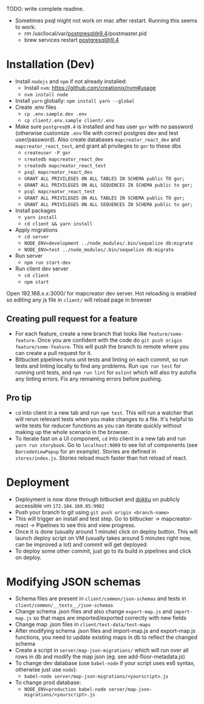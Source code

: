 TODO: write complete readme.

- Sometimes psql might not work on mac after restart. Running this seems to work:
    - rm /usr/local/var/postgresql@9.4/postmaster.pid
    - brew services restart postgresql@9.4


# Installation (Dev)

- Install `nodejs` and `npm` if not already installed:
    - Install `nvm`: https://github.com/creationix/nvm#usage
    - `nvm install node`
- Install `yarn` globally: `npm install yarn --global`
- Create .env files
    - `cp .env.sample.dev .env`
    - `cp client/.env.sample client/.env`
- Make sure `postgres@9.4` is installed and has user `gor` with no password (otherwise customize `.env` file with correct postgres dev and test user/password). Also create databases `mapcreator_react_dev` and `mapcreator_react_test`, and grant all privileges to `gor` to these dbs
    - `createuser -P gor`
    - `createdb mapcreator_react_dev`
    - `createdb mapcreator_react_test`
    - `psql mapcreator_react_dev`
    - `GRANT ALL PRIVILEGES ON ALL TABLES IN SCHEMA public TO gor;`
    - `GRANT ALL PRIVILEGES ON ALL SEQUENCES IN SCHEMA public to gor;`
    - `psql mapcreator_react_test`
    - `GRANT ALL PRIVILEGES ON ALL TABLES IN SCHEMA public TO gor;`
    - `GRANT ALL PRIVILEGES ON ALL SEQUENCES IN SCHEMA public to gor;`
- Install packages
    - `yarn install`
    - `cd client && yarn install`
- Apply migrations
    - `cd server`
    - `NODE_ENV=development ../node_modules/.bin/sequelize db:migrate`
    - `NODE_ENV=test ../node_modules/.bin/sequelize db:migrate`
- Run server
    - `npm run start-dev`
- Run client dev server
    - `cd client`
    - `npm start`

Open 192.168.x.x:3000/ for mapcreator dev server. Hot reloading is enabled so editing any js file in `client/` will reload page in browser 

## Creating pull request for a feature
- For each feature, create a new branch that looks like `feature/some-feature`. Once you are confident with the code do `git push origin feature/some-feature`. This will push the branch to remote where you can create a pull request for it.
- Bitbucket pipelines runs unit tests and linting on each commit, so run tests and linting locally to find any problems. Run `npm run test` for running unit tests, and `npm run lint` for `eslint` which will also try autofix any linting errors. Fix any remaining errors before pushing.


## Pro tip
- `cd` into client in a new tab and run `npm test`. This will run a watcher that will rerun relevant tests when you make changes to a file. It's helpful to write tests for reducer functions as you can iterate quickly without making up the whole scenario in the browser.
- To iterate fast on a UI component, `cd` into client in a new tab and run `yarn run storybook`. Go to `localhost:9009` to see list of components (see `BarcodeViewPopup` for an example). Stories are defined in `stores/index.js`. Stories reload much faster than hot reload of react. 

# Deployment
- Deployment is now done through bitbucket and [dokku](http://dokku.viewdocs.io/dokku/) on publicly accessible vm `172.104.160.85:9982`
- Push your branch to git using `git push origin <branch-name>`
- This will trigger an install and test step. Go to bitbucker -> mapcreator-react -> Pipelines to see this and view progress.
- Once it is done (usually around 1 minute) click on deploy button. This will launch deploy script on VM (usually takes around 5 minutes right now, can be improved a lot) and commit will get deployed.
- To deploy some other commit, just go to its build in pipelines and click on deploy.

# Modifying JSON schemas

- Schema files are present in `client/common/json-schemas` and tests in `client/common/__tests__/json-schemas`
- Change schema .json files and also change `export-map.js` and `import-map.js` so that maps are imported/exported correctly with new fields
- Change map .json files in `client/test-data/test-maps`
- After modifying schema .json files and import-map.js and export-map.js functions, you need to update existing maps in db to reflect the changed schema
- Create a script in `server/map-json-migrations/` which will run over all rows in db and modify the map json (eg. see add-floor-metadata.js)
- To change dev database (use `babel-node` if your script uses es6 syntax, otherwise just use `node`):
    - `babel-node server/map-json-migrations/<yourscript>.js`
- To change prod database:
    - `NODE_ENV=production babel-node server/map-json-migrations/<yourscript>.js`

